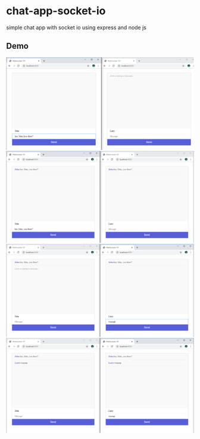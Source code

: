 # chat-app-socket-io
simple chat app with socket io using express and node js

## Demo
![alt text](https://github.com/VinayakBorhade/chat-app-socket-io/blob/master/res/ss1.PNG)
![alt text](https://github.com/VinayakBorhade/chat-app-socket-io/blob/master/res/ss2.PNG)
![alt text](https://github.com/VinayakBorhade/chat-app-socket-io/blob/master/res/ss3.PNG)
![alt text](https://github.com/VinayakBorhade/chat-app-socket-io/blob/master/res/ss4.PNG)